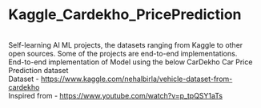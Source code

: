 # Kaggle_Cardekho_PricePrediction
<br/>Self-learning AI ML projects, the datasets ranging from Kaggle to other open sources. Some of the projects are end-to-end implementations.
<br/>End-to-end implementation of Model using the below CarDekho Car Price Prediction dataset 
<br/>Dataset - https://www.kaggle.com/nehalbirla/vehicle-dataset-from-cardekho
<br/>Inspired from - https://www.youtube.com/watch?v=p_tpQSY1aTs
